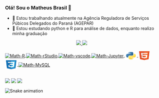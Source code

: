 ### Olá! Sou o Matheus Brasil 👋

- 🔭 Estou trabalhando atualmente na Agência Reguladora de Serviços Púbicos Delegados do Paraná (AGEPAR)
- 🌱 Estou estudando python e R para análise de dados, enquanto realizo minha graduação

<div align="center">
  <a href="https://github.com/msbrasil">
  <img height="180em" src="https://github-readme-stats.vercel.app/api?username=msbrasil&show_icons=true&theme=synthwave&include_all_commits=true&count_private=true"/>
  <img height="180em" src="https://github-readme-stats.vercel.app/api/top-langs/?username=msbrasil&layout=compact&langs_count=7&theme=synthwave"/>
</div>
<div style="display: inline_block"><br>
  <img align="center" alt="Math-R" height="30" width="40" src="https://cdn.jsdelivr.net/gh/devicons/devicon/icons/r/r-original.svg">
  <img align="center" alt="Math-rStudio" height="30" width="40" src="https://cdn.jsdelivr.net/gh/devicons/devicon/icons/rstudio/rstudio-original.svg">
  <img align="center" alt="Math-vscode" height="30" width="40" src="https://cdn.jsdelivr.net/gh/devicons/devicon/icons/vscode/vscode-original.svg">
  <img align="center" alt="Math-Jupyter" height="30" width="40" src="https://cdn.jsdelivr.net/gh/devicons/devicon/icons/jupyter/jupyter-original-wordmark.svg">
  <img align="center" alt="Math-Python" height="30" width="40" src="https://raw.githubusercontent.com/devicons/devicon/master/icons/python/python-original.svg">
  <img align="center" alt="Math-HTML" height="30" width="40" src="https://raw.githubusercontent.com/devicons/devicon/master/icons/html5/html5-original.svg">
  <img align="center" alt="Math-CSS" height="30" width="40" src="https://raw.githubusercontent.com/devicons/devicon/master/icons/css3/css3-original.svg">
  <img align="center" alt="Math-MySQL" height="30" width="40" src="https://cdn.jsdelivr.net/gh/devicons/devicon/icons/mysql/mysql-original-wordmark.svg">

  </div>
  
  ##
 
<div> 
  <a href = "mailto:matheusbrasil122@gmail.com"><img src="https://img.shields.io/badge/-Gmail-%23333?style=for-the-badge&logo=gmail&logoColor=white" target="_blank"></a>
  <a href="https://www.linkedin.com/in/matheussbrasil" target="_blank"><img src="https://img.shields.io/badge/-LinkedIn-%230077B5?style=for-the-badge&logo=linkedin&logoColor=white" target="_blank"></a> 
  <a href = "https://api.whatsapp.com/send/?phone=5541984436321&text&app_absent=0"><img src="https://img.shields.io/badge/WhatsApp-25D366?style=for-the-badge&logo=whatsapp&logoColor=white"></a>
  
  ![Snake animation](https://github.com/msbrasil/)
  
</div>

